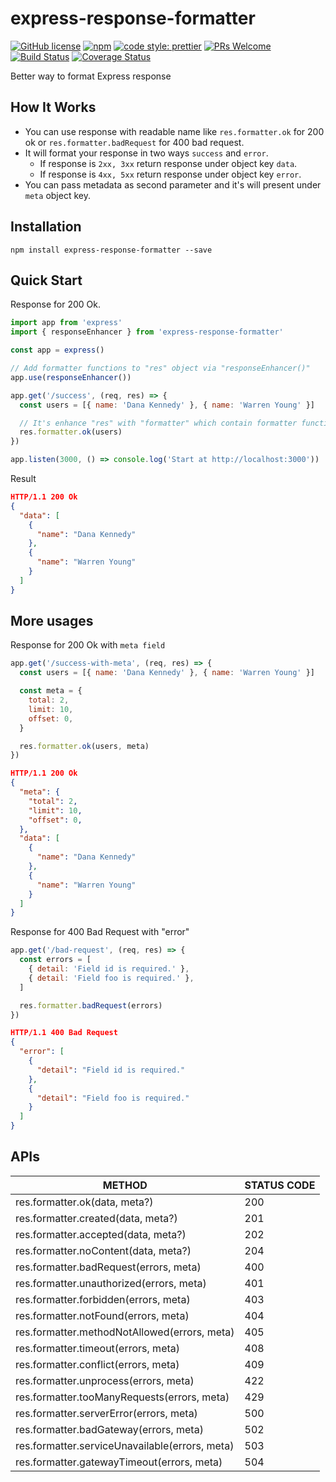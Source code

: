 # express-response-formatter

[![GitHub license](https://img.shields.io/badge/license-MIT-blue.svg)](https://github.com/aofleejay/express-response-formatter/blob/master/LICENSE.md) [![npm](https://img.shields.io/npm/v/express-response-formatter.svg)](https://www.npmjs.com/package/express-response-formatter) [![code style: prettier](https://img.shields.io/badge/code_style-prettier-ff69b4.svg)](https://github.com/prettier/prettier) [![PRs Welcome](https://img.shields.io/badge/PRs-welcome-brightgreen.svg)](http://makeapullrequest.com) [![Build Status](https://travis-ci.org/aofleejay/express-response-formatter.svg?branch=master)](https://travis-ci.org/aofleejay/express-response-formatter) [![Coverage Status](https://coveralls.io/repos/github/aofleejay/express-response-formatter/badge.svg?branch=master)](https://coveralls.io/github/aofleejay/express-response-formatter?branch=master)

Better way to format Express response

## How It Works

- You can use response with readable name like `res.formatter.ok` for 200 ok or `res.formatter.badRequest` for 400 bad request.
- It will format your response in two ways `success` and `error`.
  - If response is `2xx, 3xx` return response under object key `data`.
  - If response is `4xx, 5xx` return response under object key `error`.
- You can pass metadata as second parameter and it's will present under `meta` object key.

## Installation

```
npm install express-response-formatter --save
```

## Quick Start

Response for 200 Ok.

```js
import app from 'express'
import { responseEnhancer } from 'express-response-formatter'

const app = express()

// Add formatter functions to "res" object via "responseEnhancer()"
app.use(responseEnhancer())

app.get('/success', (req, res) => {
  const users = [{ name: 'Dana Kennedy' }, { name: 'Warren Young' }]

  // It's enhance "res" with "formatter" which contain formatter functions
  res.formatter.ok(users)
})

app.listen(3000, () => console.log('Start at http://localhost:3000'))
```

Result

```json
HTTP/1.1 200 Ok
{
  "data": [
    {
      "name": "Dana Kennedy"
    },
    {
      "name": "Warren Young"
    }
  ]
}
```

## More usages

Response for 200 Ok with `meta field`

```js
app.get('/success-with-meta', (req, res) => {
  const users = [{ name: 'Dana Kennedy' }, { name: 'Warren Young' }]

  const meta = {
    total: 2,
    limit: 10,
    offset: 0,
  }

  res.formatter.ok(users, meta)
})
```

```json
HTTP/1.1 200 Ok
{
  "meta": {
    "total": 2,
    "limit": 10,
    "offset": 0,
  },
  "data": [
    {
      "name": "Dana Kennedy"
    },
    {
      "name": "Warren Young"
    }
  ]
}
```

Response for 400 Bad Request with "error"

```js
app.get('/bad-request', (req, res) => {
  const errors = [
    { detail: 'Field id is required.' },
    { detail: 'Field foo is required.' },
  ]

  res.formatter.badRequest(errors)
})
```

```json
HTTP/1.1 400 Bad Request
{
  "error": [
    {
      "detail": "Field id is required."
    },
    {
      "detail": "Field foo is required."
    }
  ]
}
```

## APIs

| METHOD                                         | STATUS CODE |
| ---------------------------------------------- | ----------- |
| res.formatter.ok(data, meta?)                  | 200         |
| res.formatter.created(data, meta?)             | 201         |
| res.formatter.accepted(data, meta?)            | 202         |
| res.formatter.noContent(data, meta?)           | 204         |
| res.formatter.badRequest(errors, meta)         | 400         |
| res.formatter.unauthorized(errors, meta)       | 401         |
| res.formatter.forbidden(errors, meta)          | 403         |
| res.formatter.notFound(errors, meta)           | 404         |
| res.formatter.methodNotAllowed(errors, meta)   | 405         |
| res.formatter.timeout(errors, meta)            | 408         |
| res.formatter.conflict(errors, meta)           | 409         |
| res.formatter.unprocess(errors, meta)          | 422         |
| res.formatter.tooManyRequests(errors, meta)    | 429         |
| res.formatter.serverError(errors, meta)        | 500         |
| res.formatter.badGateway(errors, meta)         | 502         |
| res.formatter.serviceUnavailable(errors, meta) | 503         |
| res.formatter.gatewayTimeout(errors, meta)     | 504         |
